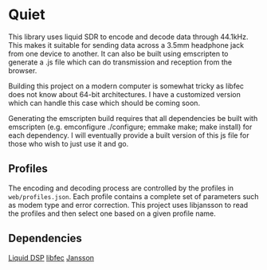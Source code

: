 Quiet
===========

This library uses liquid SDR to encode and decode data through 44.1kHz. This makes it suitable for sending data across a 3.5mm headphone jack from one device to another. It can also be built using emscripten to generate a .js file which can do transmission and reception from the browser.

Building this project on a modern computer is somewhat tricky as libfec does not know about 64-bit architectures. I have a customized version which can handle this case which should be coming soon.

Generating the emscripten build requires that all dependencies be built with emscripten (e.g. emconfigure ./configure; emmake make; make install) for each dependency. I will eventually provide a built version of this js file for those who wish to just use it and go.

Profiles
-----------
The encoding and decoding process are controlled by the profiles in `web/profiles.json`. Each profile contains a complete set of parameters such as modem type and error correction. This project uses libjansson to read the profiles and then select one based on a given profile name.

Dependencies
-----------
[Liquid DSP](https://github.com/jgaeddert/liquid-dsp)
[libfec](http://www.ka9q.net/code/fec/)
[Jansson](https://github.com/akheron/jansson)

